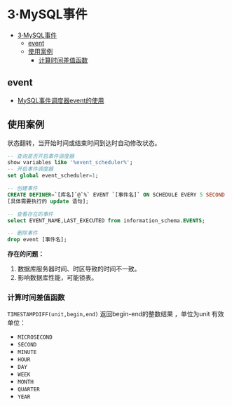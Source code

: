 # 3·MySQL事件

- [3·MySQL事件](#3mysql事件)
  - [event](#event)
  - [使用案例](#使用案例)
    - [计算时间差值函数](#计算时间差值函数)

## event
- [MySQL事件调度器event的使用](https://www.cnblogs.com/geaozhang/p/6821692.html)

## 使用案例
状态翻转，当开始时间或结束时间到达时自动修改状态。
```sql
-- 查询是否开启事件调度器
show variables like '%event_scheduler%';
-- 开启事件调度器
set global event_scheduler=1;

-- 创建事件
CREATE DEFINER=`[库名]`@`%` EVENT `[事件名]` ON SCHEDULE EVERY 5 SECOND STARTS '[开始执行时间]' ON COMPLETION NOT PRESERVE ENABLE DO 
[具体需要执行的 update 语句];

-- 查看存在的事件
select EVENT_NAME,LAST_EXECUTED from information_schema.EVENTS;

-- 删除事件
drop event [事件名];
```
**存在的问题：**

1. 数据库服务器时间、时区导致的时间不一致。
2. 影响数据库性能，可能锁表。

### 计算时间差值函数
`TIMESTAMPDIFF(unit,begin,end)`
返回begin-end的整数结果 ，单位为unit
有效单位：

- `MICROSECOND`
- `SECOND`
- `MINUTE`
- `HOUR`
- `DAY`
- `WEEK`
- `MONTH`
- `QUARTER`
- `YEAR`
